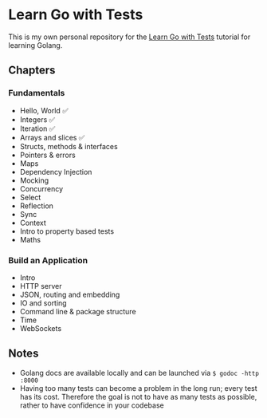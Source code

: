 # Learn Go with Tests

This is my own personal repository for the [Learn Go with Tests](https://quii.gitbook.io/learn-go-with-tests/) tutorial for learning Golang.

## Chapters

### Fundamentals

* Hello, World ✅
* Integers ✅
* Iteration ✅
* Arrays and slices ✅
* Structs, methods & interfaces
* Pointers & errors
* Maps
* Dependency Injection
* Mocking
* Concurrency
* Select
* Reflection
* Sync
* Context
* Intro to property based tests
* Maths

### Build an Application

* Intro
* HTTP server
* JSON, routing and embedding
* IO and sorting
* Command line & package structure
* Time
* WebSockets

## Notes

* Golang docs are available locally and can be launched via `$ godoc -http :8000`
* Having too many tests can become a problem in the long run; every test has its cost. Therefore the goal is not to have as many tests as possible, rather to have confidence in your codebase
